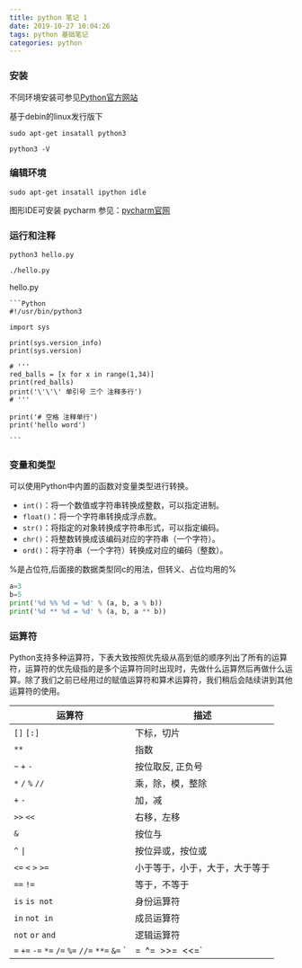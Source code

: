 ```yaml
---
title: python 笔记 1
date: 2019-10-27 10:04:26
tags: python 基础笔记
categories: python
---
```


### 安装

不同环境安装可参见[Python官方网站](https://www.python.org)

基于debin的linux发行版下
```Shell
sudo apt-get insatall python3

python3 -V
```
### 编辑环境

```Shell
sudo apt-get insatall ipython idle

```

图形IDE可安装 pycharm 参见：[pycharm官网](https://www.jetbrains.com)

### 运行和注释

```Shell
python3 hello.py

./hello.py
```
hello.py

    ```Python
    #!/usr/bin/python3

    import sys

    print(sys.version_info)
    print(sys.version)

    # ''' 
    red_balls = [x for x in range(1,34)]
    print(red_balls)
    print('\'\'\' 单引号 三个 注释多行')
    # '''

    print('# 空格 注释单行')
    print('hello word')

    ```


 
### 变量和类型
    
可以使用Python中内置的函数对变量类型进行转换。

- `int()`：将一个数值或字符串转换成整数，可以指定进制。
- `float()`：将一个字符串转换成浮点数。
- `str()`：将指定的对象转换成字符串形式，可以指定编码。
- `chr()`：将整数转换成该编码对应的字符串（一个字符）。
- `ord()`：将字符串（一个字符）转换成对应的编码（整数）。

%是占位符,后面接的数据类型同c的用法，但转义、占位均用的%
    
```Python
a=3
b=5
print('%d %% %d = %d' % (a, b, a % b))
print('%d ** %d = %d' % (a, b, a ** b))
```

### 运算符

Python支持多种运算符，下表大致按照优先级从高到低的顺序列出了所有的运算符，运算符的优先级指的是多个运算符同时出现时，先做什么运算然后再做什么运算。除了我们之前已经用过的赋值运算符和算术运算符，我们稍后会陆续讲到其他运算符的使用。

| 运算符                                                       | 描述                           |
| --------------------------------------------------- | ------------------------------ |
| `[]` `[:]`                                                  | 下标，切片                     |
| `**`                                                         | 指数                           |
| `~` `+` `-`                                             | 按位取反, 正负号               |
| `*` `/` `%` `//`                                        | 乘，除，模，整除               |
| `+` `-`                                                      | 加，减                         |
| `>>` `<<`                                               | 右移，左移                     |
| `&`                                                          | 按位与                         |
| `^` `\|`                                                      | 按位异或，按位或               |
| `<=` `<` `>` `>=`                                 | 小于等于，小于，大于，大于等于 |
| `==` `!=`                                                    | 等于，不等于                   |
| `is`  `is not`                                               | 身份运算符                     |
| `in` `not in`                                                | 成员运算符                     |
| `not` `or` `and`                                             | 逻辑运算符                     |
| `=` `+=` `-=` `*=` `/=` `%=` `//=` `**=` `&=` `|=` `^=` `>>=` `<<=` | （复合）赋值运算符             |



